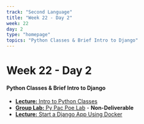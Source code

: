 ```yaml
---
track: "Second Language"
title: "Week 22 - Day 2"
week: 22
day: 2
type: "homepage"
topics: "Python Classes & Brief Intro to Django"
---
```


# Week 22 - Day 2

#### Python Classes & Brief Intro to Django

- [**Lecture:** Intro to Python Classes](/second-language/week-22/day-2/lecture-materials/intro-to-python-classes/)
- [**Group Lab:** Py Pac Poe Lab](/second-language/week-22/day-2/labs/python-py-pac-poe-lab/) - **Non-Deliverable**
- [**Lecture:** Start a Django App Using Docker](/second-language/week-22/day-2/lecture-materials/start-a-django-app-using-docker)

